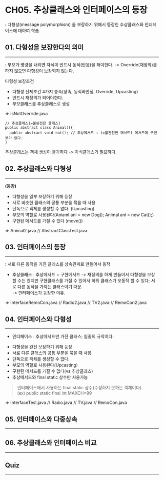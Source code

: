 # CH05. 추상클래스와 인터페이스의 등장
: 다형성(message polymorphism) 을 보장하기 위해서 등장한 추상클래스와 인터페이스에 대하여 학습

## 01. 다형성을 보장한다의 의미
---
: 부모가 명령을 내리면 자식이 반드시 동작(반응)을 해야한다.
-> Override(재정의)를 하지 않으면 다형성이 보장되지 않는다.   

다형성 보장조건
- 다형성 전제조건 4가지 충족(상속, 동적바인딩, Override, Upcasting)
- 반드시 재정의가 되어야한다.
- 부모클래스를 추상클래스로 생성

=> isNotOverride.java

```
// 추상클래스(=불완전한 클래스)
public abstract class Animal(){ 
  public abstract void eat(); // 추상메서드 : (=불완전한 메서드) 메서드에 구현부가 없다.
}
```
추상클래스는 객체 생성이 불가하다 -> 자식클래스가 필요하다.

## 02. 추상클래스와 다형성
---
__(등장)__
- 다형성을 일부 보장하기 위해 등장
- 서로 비슷한 클래스의 공통 부분을 묶을 때 사용
- 단독으로 객체를 생성할 수 없다. (Upcasting)
- 부모의 역할로 사용된다(Aniaml ani = new Dog(); Animal ani = new Cat();)
- 구현된 메서드를 가질 수 있다 (move())

=> Animal2.java // AbstractClassTest.java

## 03. 인터페이스의 등장
---
: 서로 다른 동작을 가진 클래스를 상속관계로 만들어서 동작

* 추상클래스 : 추상메서드 + 구현메서드
-> 재정의를 하게 만들어서 다형성을 보장할 수는 있지만 구현클래스를 가질 수 있어서 하위 클래스가 오동작 할 수 있다; 서로 다른 동작을 가지는 클래스이기 때문.   
-> 인터페이스가 등장한 이유.

=> InterfaceRemoCon.java // Radio2.java // TV2.java // RemoCon2.java

## 04. 인터페이스와 다형성
---
* 인터페이스 : 추상메서드만 가진 클래스; 일종의 규약이다.
- 다형성을 완전 보장하기 위해 등장
- 서로 다른 클래스의 공통 부분을 묶을 때 사용
- 단독으로 객체를 생성할 수 없다.
- 부모의 역할로 사용된다(Upcasting)
- 구현된 메서드를 가질 수 없다(vs 추상클래스)
- 추상메서드와 final static 상수만 사용가능
> 인터페이스에서 사용하는 final static 상수(수정하지 못하는 객체이다).   
> (ex) public static final int MAXCH=99   

=> InterfaceTest.java // Radio.java // TV.java // RemoCon.java

## 05. 인터페이스와 다중상속
---


## 06. 추상클래스와 인터페이스 비교
---


## Quiz
---
